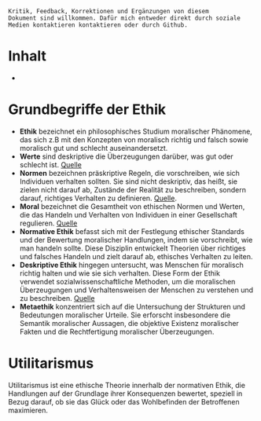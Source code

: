 <code>Kritik, Feedback, Korrektionen und Ergänzungen von diesem Dokument sind willkommen. Dafür mich entweder direkt durch soziale Medien kontaktieren kontaktieren oder durch Github.</code>
# Inhalt
-
# Grundbegriffe der Ethik
- **Ethik** bezeichnet ein philosophisches Studium moralischer Phänomene, das sich z.B mit den Konzepten von moralisch richtig und falsch sowie moralisch gut und schlecht auseinandersetzt.
- **Werte** sind deskriptive die Überzeugungen darüber, was gut oder schlecht ist. [Quelle](https://ethicsunwrapped.utexas.edu/glossary/values)
- **Normen** bezeichnen präskriptive Regeln, die vorschreiben, wie sich Individuen verhalten sollten. Sie sind nicht deskriptiv, das heißt, sie zielen nicht darauf ab, Zustände der Realität zu beschreiben, sondern darauf, richtiges Verhalten zu definieren.  [Quelle](https://www.encyclopedia.com/social-sciences-and-law/sociology-and-social-reform/sociology-general-terms-and-concepts/norms). 
- **Moral** bezeichnet die Gesamtheit von ethischen Normen und Werten, die das Handeln und Verhalten von Individuen in einer Gesellschaft regulieren. [Quelle](https://www.lernen.net/artikel/moral-ethik-16726/)
- **Normative Ethik** befasst sich mit der Festlegung ethischer Standards und der Bewertung moralischer Handlungen, indem sie vorschreibt, wie man handeln sollte. Diese Disziplin entwickelt Theorien über richtiges und falsches Handeln und zielt darauf ab, ethisches Verhalten zu leiten. 
- **Deskriptive Ethik** hingegen untersucht, was Menschen für moralisch richtig halten und wie sie sich verhalten. Diese Form der Ethik verwendet sozialwissenschaftliche Methoden, um die moralischen Überzeugungen und Verhaltensweisen der Menschen zu verstehen und zu beschreiben. [Quelle](https://en.wikipedia.org/wiki/Descriptive_ethics)
- **Metaethik** konzentriert sich auf die Untersuchung der Strukturen und Bedeutungen moralischer Urteile. Sie erforscht insbesondere die Semantik moralischer Aussagen, die objektive Existenz moralischer Fakten und die Rechtfertigung moralischer Überzeugungen.

# Utilitarismus
Utilitarismus ist eine ethische Theorie innerhalb der normativen Ethik, die Handlungen auf der Grundlage ihrer Konsequenzen bewertet, speziell in Bezug darauf, ob sie das Glück oder das Wohlbefinden der Betroffenen maximieren.
